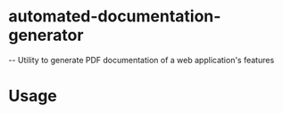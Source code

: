 # automated-documentation-generator
-- Utility to generate PDF documentation of a web application's features

# Usage
